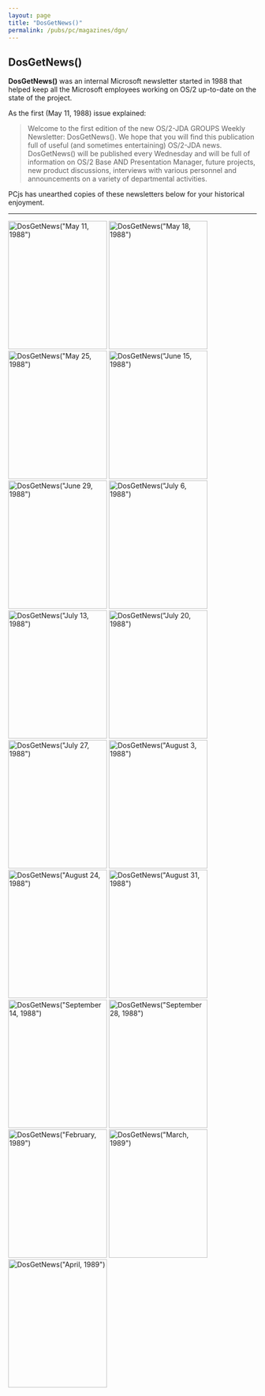 ```yaml
---
layout: page
title: "DosGetNews()"
permalink: /pubs/pc/magazines/dgn/
---
```


DosGetNews()
------------

**DosGetNews()** was an internal Microsoft newsletter started in 1988 that helped keep all the
Microsoft employees working on OS/2 up-to-date on the state of the project.

As the first (May 11, 1988) issue explained:

> Welcome to the first edition of the new OS/2-JDA GROUPS Weekly Newsletter: DosGetNews().  We hope
that you will find this publication full of useful (and sometimes entertaining) OS/2-JDA news.
DosGetNews() will be published every Wednesday and will be full of information on OS/2 Base AND
Presentation Manager, future projects, new product discussions, interviews with various personnel and
announcements on a variety of departmental activities.

PCjs has unearthed copies of these newsletters below for your historical enjoyment.

---

[<img src="https://s3-us-west-2.amazonaws.com/archive.pcjs.org/pubs/pc/magazines/dgn/1988-05-11/thumbs/DosGetNews--1988-05-11 1.jpeg" width="200" height="260" alt='DosGetNews("May 11, 1988")'/>](1988-05-11/)
[<img src="https://s3-us-west-2.amazonaws.com/archive.pcjs.org/pubs/pc/magazines/dgn/1988-05-18/thumbs/DosGetNews--1988-05-18 1.jpeg" width="200" height="260" alt='DosGetNews("May 18, 1988")'/>](1988-05-18/)
[<img src="https://s3-us-west-2.amazonaws.com/archive.pcjs.org/pubs/pc/magazines/dgn/1988-05-25/thumbs/DosGetNews--1988-05-25 1.jpeg" width="200" height="260" alt='DosGetNews("May 25, 1988")'/>](1988-05-25/)
[<img src="https://s3-us-west-2.amazonaws.com/archive.pcjs.org/pubs/pc/magazines/dgn/1988-06-15/thumbs/DosGetNews--1988-06-15 1.jpeg" width="200" height="260" alt='DosGetNews("June 15, 1988")'/>](1988-06-15/)
[<img src="https://s3-us-west-2.amazonaws.com/archive.pcjs.org/pubs/pc/magazines/dgn/1988-06-29/thumbs/DosGetNews--1988-06-29 1.jpeg" width="200" height="260" alt='DosGetNews("June 29, 1988")'/>](1988-06-29/)
[<img src="https://s3-us-west-2.amazonaws.com/archive.pcjs.org/pubs/pc/magazines/dgn/1988-07-06/thumbs/DosGetNews--1988-07-06 1.jpeg" width="200" height="260" alt='DosGetNews("July 6, 1988")'/>](1988-07-06/)
[<img src="https://s3-us-west-2.amazonaws.com/archive.pcjs.org/pubs/pc/magazines/dgn/1988-07-13/thumbs/DosGetNews--1988-07-13 1.jpeg" width="200" height="260" alt='DosGetNews("July 13, 1988")'/>](1988-07-13/)
[<img src="https://s3-us-west-2.amazonaws.com/archive.pcjs.org/pubs/pc/magazines/dgn/1988-07-20/thumbs/DosGetNews--1988-07-20 1.jpeg" width="200" height="260" alt='DosGetNews("July 20, 1988")'/>](1988-07-20/)
[<img src="https://s3-us-west-2.amazonaws.com/archive.pcjs.org/pubs/pc/magazines/dgn/1988-07-27/thumbs/DosGetNews--1988-07-27 1.jpeg" width="200" height="260" alt='DosGetNews("July 27, 1988")'/>](1988-07-27/)
[<img src="https://s3-us-west-2.amazonaws.com/archive.pcjs.org/pubs/pc/magazines/dgn/1988-08-03/thumbs/DosGetNews--1988-08-03 1.jpeg" width="200" height="260" alt='DosGetNews("August 3, 1988")'/>](1988-08-03/)
[<img src="https://s3-us-west-2.amazonaws.com/archive.pcjs.org/pubs/pc/magazines/dgn/1988-08-24/thumbs/DosGetNews--1988-08-24 1.jpeg" width="200" height="260" alt='DosGetNews("August 24, 1988")'/>](1988-08-24/)
[<img src="https://s3-us-west-2.amazonaws.com/archive.pcjs.org/pubs/pc/magazines/dgn/1988-08-31/thumbs/DosGetNews--1988-08-31 1.jpeg" width="200" height="260" alt='DosGetNews("August 31, 1988")'/>](1988-08-31/)
[<img src="https://s3-us-west-2.amazonaws.com/archive.pcjs.org/pubs/pc/magazines/dgn/1988-09-14/thumbs/DosGetNews--1988-09-14 1.jpeg" width="200" height="260" alt='DosGetNews("September 14, 1988")'/>](1988-09-14/)
[<img src="https://s3-us-west-2.amazonaws.com/archive.pcjs.org/pubs/pc/magazines/dgn/1988-09-28/thumbs/DosGetNews--1988-09-28 1.jpeg" width="200" height="260" alt='DosGetNews("September 28, 1988")'/>](1988-09-28/)
[<img src="https://s3-us-west-2.amazonaws.com/archive.pcjs.org/pubs/pc/magazines/dgn/1989-02/thumbs/DosGetNews--1989-02 1.jpeg" width="200" height="260" alt='DosGetNews("February, 1989")'/>](1989-02/)
[<img src="https://s3-us-west-2.amazonaws.com/archive.pcjs.org/pubs/pc/magazines/dgn/1989-03/thumbs/DosGetNews--1989-03 1.jpeg" width="200" height="260" alt='DosGetNews("March, 1989")'/>](1989-03/)
[<img src="https://s3-us-west-2.amazonaws.com/archive.pcjs.org/pubs/pc/magazines/dgn/1989-04/thumbs/DosGetNews--1989-04 1.jpeg" width="200" height="260" alt='DosGetNews("April, 1989")'/>](1989-04/)
